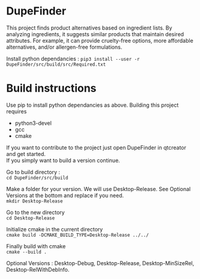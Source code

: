 # DupeFinder
This project finds product alternatives based on ingredient lists. By analyzing ingredients, it suggests similar products that maintain desired attributes. For example, it can provide cruelty-free options, more affordable alternatives, and/or allergen-free formulations.

Install python dependancies :
`pip3 install --user -r DupeFinder/src/build/src/Required.txt`

# Build instructions
Use pip to install python dependancies as above.
Building this project requires
- python3-devel
- gcc
- cmake

If you want to contribute to the project just open DupeFinder in qtcreator and get started.  
If you simply want to build a version continue.

Go to build directory :  
`cd DupeFinder/src/build`  

Make a folder for your version. We will use Desktop-Release. See Optional Versions at the bottom and replace if you need.  
`mkdir Desktop-Release`  

Go to the new directory  
`cd Desktop-Release`  

Initialize cmake in the current directory  
`cmake build -DCMAKE_BUILD_TYPE=Desktop-Release ../../`  

Finally build with cmake  
`cmake --build .`  

Optional Versions : Desktop-Debug, Desktop-Release, Desktop-MinSizeRel, Desktop-RelWithDebInfo.
